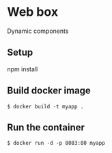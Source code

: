 # Web box
Dynamic components

## Setup
npm install

## Build docker image

```
$ docker build -t myapp . 
```

## Run the container

```
$ docker run -d -p 8083:80 myapp
```